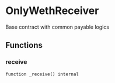 # OnlyWethReceiver


Base contract with common payable logics




## Functions
### receive
```solidity
function _receive() internal
```
